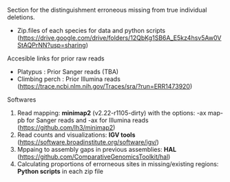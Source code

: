Section for the distinguishment erroneous missing from true individual deletions.
- Zip.files of each species for data and python scripts (https://drive.google.com/drive/folders/12QbKg1SB6A_E5kz4hsv5Aw0VStAQPrNN?usp=sharing)

Accesible links for prior raw reads
- Platypus : Prior Sanger reads (TBA)
- Climbing perch : Prior Illumina reads (https://trace.ncbi.nlm.nih.gov/Traces/sra/?run=ERR1473920) 

Softwares
1. Read mapping: **minimap2** (v2.22-r1105-dirty) with the options: -ax map-pb for Sanger reads and -ax for Illumina reads
   (https://github.com/lh3/minimap2)
2. Read counts and visualizations: **IGV tools** 
   (https://software.broadinstitute.org/software/igv/)
3. Mppaing to assembly gaps in previous assemblies: **HAL**
   (https://github.com/ComparativeGenomicsToolkit/hal)
4. Calculating proportions of errorneous sites in missing/existing regions: **Python scripts** in each zip file
